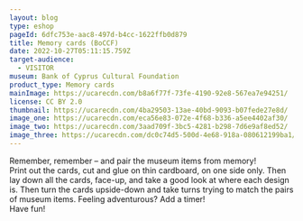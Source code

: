 ```yaml
---
layout: blog
type: eshop
pageId: 6dfc753e-aac8-497d-b4cc-1622ffb0d879
title: Memory cards (BoCCF)
date: 2022-10-27T05:11:15.759Z
target-audience:
  - VISITOR
museum: Bank of Cyprus Cultural Foundation
product_type: Memory cards
mainImage: https://ucarecdn.com/b8a6f77f-73fe-4190-92e8-567ea7e94251/
license: CC BY 2.0
thumbnail: https://ucarecdn.com/4ba29503-13ae-40bd-9093-b07fede27e8d/
image_one: https://ucarecdn.com/eca56e83-072e-4f68-b336-a5ee4402af30/
image_two: https://ucarecdn.com/3aad709f-3bc5-4281-b298-7d6e9af8ed52/
image_three: https://ucarecdn.com/dc0c74d5-500d-4e68-918a-080612199ba1/
---
```

Remember, remember – and pair the museum items from memory!<br/>
Print out the cards, cut and glue on thin cardboard, on one side only.
Then lay down all the cards, face-up, and take a good look at where each design is.
Then turn the cards upside-down and take turns trying to match the pairs of museum items.
Feeling adventurous?  Add a timer! <br/>
Have fun!
